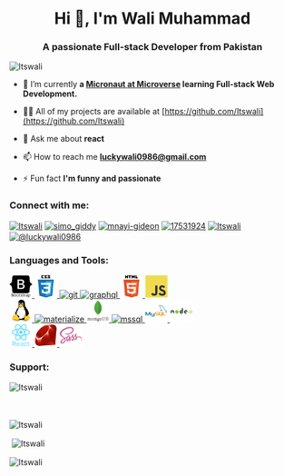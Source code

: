 <h1 align="center">Hi 👋, I'm Wali Muhammad</h1>
<h3 align="center">A passionate Full-stack Developer from Pakistan</h3>

<p align="left"> <img src="https://komarev.com/ghpvc/?username=Itswali&label=Profile%20views&color=0e75b6&style=flat" alt="Itswali" /> </p>


- 🔭 I’m currently **a [Micronaut at Microverse](https://microverse.org) learning Full-stack Web Development.**

- 👨‍💻 All of my projects are available at [https://github.com/Itswali](https://github.com/Itswali)

- 💬 Ask me about **react**

- 📫 How to reach me **luckywali0986@gmail.com**

- ⚡ Fun fact **I'm funny and passionate**

<h3 align="left">Connect with me:</h3>
<p align="left">
<a href="https://codepen.io/Itswali" target="blank"><img align="center" src="https://raw.githubusercontent.com/rahuldkjain/github-profile-readme-generator/master/src/images/icons/Social/codepen.svg" alt="Itswali" height="30" width="40" /></a>
<a href="https://twitter.com/WaliMuh94818599" target="blank"><img align="center" src="https://raw.githubusercontent.com/rahuldkjain/github-profile-readme-generator/master/src/images/icons/Social/twitter.svg" alt="simo_giddy" height="30" width="40" /></a>
<a href="https://www.linkedin.com/in/wali-muhammad-666040244/" target="blank"><img align="center" src="https://raw.githubusercontent.com/rahuldkjain/github-profile-readme-generator/master/src/images/icons/Social/linked-in-alt.svg" alt="mnayi-gideon" height="30" width="40" /></a>
<a href="https://stackoverflow.com/users/19595376/wali-dexter" target="blank"><img align="center" src="https://raw.githubusercontent.com/rahuldkjain/github-profile-readme-generator/master/src/images/icons/Social/stack-overflow.svg" alt="17531924" height="30" width="40" /></a>
<a href="https://instagram.com/itslucky_wali" target="blank"><img align="center" src="https://raw.githubusercontent.com/rahuldkjain/github-profile-readme-generator/master/src/images/icons/Social/instagram.svg" alt="Itswali" height="30" width="40" /></a>
<a href="https://www.hackerrank.com/luckywali0986?hr_r=1" target="blank"><img align="center" src="https://raw.githubusercontent.com/rahuldkjain/github-profile-readme-generator/master/src/images/icons/Social/hackerrank.svg" alt="@luckywali0986" height="30" width="40" /></a>
</p>

<h3 align="left">Languages and Tools:</h3>
<p align="left"> <a href="https://getbootstrap.com" target="_blank" rel="noreferrer"> <img src="https://raw.githubusercontent.com/devicons/devicon/master/icons/bootstrap/bootstrap-plain-wordmark.svg" alt="bootstrap" width="40" height="40"/> </a> <a href="https://www.w3schools.com/css/" target="_blank" rel="noreferrer"> <img src="https://raw.githubusercontent.com/devicons/devicon/master/icons/css3/css3-original-wordmark.svg" alt="css3" width="40" height="40"/> </a> <a href="https://git-scm.com/" target="_blank" rel="noreferrer"> <img src="https://www.vectorlogo.zone/logos/git-scm/git-scm-icon.svg" alt="git" width="40" height="40"/> </a> <a href="https://graphql.org" target="_blank" rel="noreferrer"> <img src="https://www.vectorlogo.zone/logos/graphql/graphql-icon.svg" alt="graphql" width="40" height="40"/> </a> <a href="https://www.w3.org/html/" target="_blank" rel="noreferrer"> <img src="https://raw.githubusercontent.com/devicons/devicon/master/icons/html5/html5-original-wordmark.svg" alt="html5" width="40" height="40"/> </a> <a href="https://developer.mozilla.org/en-US/docs/Web/JavaScript" target="_blank" rel="noreferrer"> <img src="https://raw.githubusercontent.com/devicons/devicon/master/icons/javascript/javascript-original.svg" alt="javascript" width="40" height="40"/> </a> <a href="https://www.linux.org/" target="_blank" rel="noreferrer"> <br> <img src="https://raw.githubusercontent.com/devicons/devicon/master/icons/linux/linux-original.svg" alt="linux" width="40" height="40"/> </a> <a href="https://materializecss.com/" target="_blank" rel="noreferrer"> <img src="https://raw.githubusercontent.com/prplx/svg-logos/5585531d45d294869c4eaab4d7cf2e9c167710a9/svg/materialize.svg" alt="materialize" width="40" height="40"/> </a> <a href="https://www.mongodb.com/" target="_blank" rel="noreferrer"> <img src="https://raw.githubusercontent.com/devicons/devicon/master/icons/mongodb/mongodb-original-wordmark.svg" alt="mongodb" width="40" height="40"/> </a> <a href="https://www.microsoft.com/en-us/sql-server" target="_blank" rel="noreferrer"> <img src="https://www.svgrepo.com/show/303229/microsoft-sql-server-logo.svg" alt="mssql" width="40" height="40"/> </a> <a href="https://www.mysql.com/" target="_blank" rel="noreferrer"> <img src="https://raw.githubusercontent.com/devicons/devicon/master/icons/mysql/mysql-original-wordmark.svg" alt="mysql" width="40" height="40"/> </a> <a href="https://nodejs.org" target="_blank" rel="noreferrer"> <img src="https://raw.githubusercontent.com/devicons/devicon/master/icons/nodejs/nodejs-original-wordmark.svg" alt="nodejs" width="40" height="40"/> </a> <a href="https://www.postgresql.org" target="_blank" rel="noreferrer"><br><img src="https://raw.githubusercontent.com/devicons/devicon/master/icons/react/react-original-wordmark.svg" alt="react" width="40" height="40"/> </a> <a href="https://www.ruby-lang.org/en/" target="_blank" rel="noreferrer"> <img src="https://raw.githubusercontent.com/devicons/devicon/master/icons/ruby/ruby-original.svg" alt="ruby" width="40" height="40"/> </a> <a href="https://sass-lang.com" target="_blank" rel="noreferrer"> <img src="https://raw.githubusercontent.com/devicons/devicon/master/icons/sass/sass-original.svg" alt="sass" width="40" height="40"/> </a> </p>

<h3 align="left">Support:</h3>
<p><a href="https://www.buymeacoffee.com/Itswali"> <img align="left" src="https://cdn.buymeacoffee.com/buttons/v2/default-yellow.png" height="50" width="210" alt="Itswali" /></a></p><br><br><br>
<p><img align="center" src="https://github-readme-stats.vercel.app/api/top-langs?username=Itswali&show_icons=true&locale=en&layout=compact" alt="Itswali" /></p>

<p>&nbsp;<img align="center" src="https://github-readme-stats.vercel.app/api?username=Itswali&show_icons=true&locale=en" alt="Itswali" /></p>

<p><img align="center" src="https://github-readme-streak-stats.herokuapp.com/?user=Itswali&" alt="Itswali" /></p>

